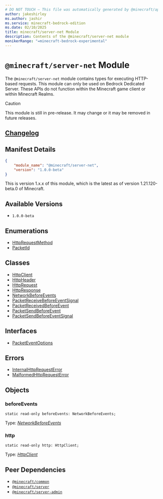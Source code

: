 ```yaml
---
# DO NOT TOUCH — This file was automatically generated by @minecraft/api-docs-generator, to report problems file an issue at https://github.com/Mojang/minecraft-scripting-libraries
author: jakeshirley
ms.author: jashir
ms.service: minecraft-bedrock-edition
ms.date: 02/10/2025
title: minecraft/server-net Module
description: Contents of the @minecraft/server-net module
monikerRange: "=minecraft-bedrock-experimental"
---
```

# `@minecraft/server-net` Module

The `@minecraft/server-net` module contains types for executing HTTP-based requests. This module can only be used on Bedrock Dedicated Server. These APIs do not function within the Minecraft game client or within Minecraft Realms.

> [!CAUTION]
> This module is still in pre-release.  It may change or it may be removed in future releases.

## [Changelog](changelog.md)

## Manifest Details
```json
{
    "module_name": "@minecraft/server-net",
    "version": "1.0.0-beta"
}
```
This is version 1.x.x of this module, which is the latest as of version 1.21.120-beta.0 of Minecraft.

## Available Versions
- `1.0.0-beta`

## Enumerations
- [HttpRequestMethod](HttpRequestMethod.md)
- [PacketId](PacketId.md)

## Classes
- [HttpClient](HttpClient.md)
- [HttpHeader](HttpHeader.md)
- [HttpRequest](HttpRequest.md)
- [HttpResponse](HttpResponse.md)
- [NetworkBeforeEvents](NetworkBeforeEvents.md)
- [PacketReceiveBeforeEventSignal](PacketReceiveBeforeEventSignal.md)
- [PacketReceivedBeforeEvent](PacketReceivedBeforeEvent.md)
- [PacketSendBeforeEvent](PacketSendBeforeEvent.md)
- [PacketSendBeforeEventSignal](PacketSendBeforeEventSignal.md)

## Interfaces
- [PacketEventOptions](PacketEventOptions.md)

## Errors
- [InternalHttpRequestError](InternalHttpRequestError.md)
- [MalformedHttpRequestError](MalformedHttpRequestError.md)

## Objects
  
### **beforeEvents**
`static read-only beforeEvents: NetworkBeforeEvents;`

Type: [*NetworkBeforeEvents*](NetworkBeforeEvents.md)
  
### **http**
`static read-only http: HttpClient;`

Type: [*HttpClient*](HttpClient.md)

## Peer Dependencies
- [`@minecraft/common`](../../../scriptapi/minecraft/common/minecraft-common.md)
- [`@minecraft/server`](../../../scriptapi/minecraft/server/minecraft-server.md)
- [`@minecraft/server-admin`](../../../scriptapi/minecraft/server-admin/minecraft-server-admin.md)
